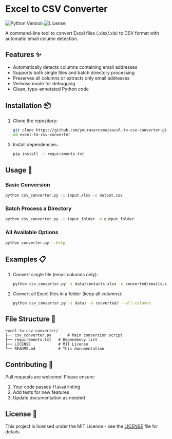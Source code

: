 # Excel to CSV Converter

![Python Version](https://img.shields.io/badge/python-3.7%2B-blue)
![License](https://img.shields.io/badge/license-MIT-green)

A command-line tool to convert Excel files (.xlsx/.xls) to CSV format with automatic email column detection.

## Features ✨

- Automatically detects columns containing email addresses
- Supports both single files and batch directory processing
- Preserves all columns or extracts only email addresses
- Verbose mode for debugging
- Clean, type-annotated Python code

## Installation 📦

1. Clone the repository:
   ```bash
   git clone https://github.com/yourusername/excel-to-csv-converter.git
   cd excel-to-csv-converter
   ```

2. Install dependencies:
   ```bash
   pip install -r requirements.txt
   ```

## Usage 🚀

### Basic Conversion
```bash
python csv_converter.py -i input.xlsx -o output.csv
```

### Batch Process a Directory
```bash
python csv_converter.py -i input_folder -o output_folder
```

### All Available Options
```bash
python converter.py --help
```

## Examples 📋

1. Convert single file (email columns only):
   ```bash
   python csv_converter.py -i data/contacts.xlsx -o converted/emails.csv
   ```

2. Convert all Excel files in a folder (keep all columns):
   ```bash
   python csv_converter.py -i data/ -o converted/ --all-columns
   ```

## File Structure 📂
```
excel-to-csv-converter/
├── csv_converter.py       # Main conversion script
├── requirements.txt   # Dependency list
├── LICENSE            # MIT License
└── README.md          # This documentation
```

## Contributing 🤝
Pull requests are welcome! Please ensure:
1. Your code passes `flake8` linting
2. Add tests for new features
3. Update documentation as needed

## License 📜

This project is licensed under the MIT License - see the [LICENSE](LICENSE) file for details.
